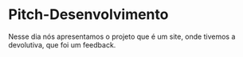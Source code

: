 # Pitch-Desenvolvimento
Nesse dia nós apresentamos o projeto que é um site, onde tivemos a devolutiva, que foi um feedback.
